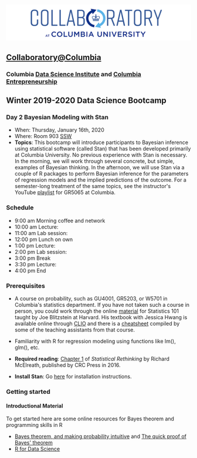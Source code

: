 ![collaboratory logo](../../Misc-files/collaboratory2.png)

## [Collaboratory@Columbia](http://collaboratory.columbia.edu/)
### Columbia [Data Science Institute](http://datascience.columbia.edu/) and [Columbia Entrepreneurship](http://entrepreneurship.columbia.edu/)
## Winter 2019-2020 Data Science Bootcamp
### Day 2 Bayesian Modeling with Stan

- When: Thursday, January 16th, 2020
- Where: Room 903 [SSW](http://stat.columbia.edu/location-and-directions/)
- **Topics**: This bootcamp will introduce participants to Bayesian inference using statistical software (called Stan) that has been developed primarily at Columbia University. No previous experience with Stan is necessary. In the morning, we will work through several concrete, but simple, examples of Bayesian thinking. In the afternoon, we will use Stan via a couple of R packages to perform Bayesian inference for the parameters of regression models and the implied predictions of the outcome. For a semester-long treatment of the same topics, see the instructor's YouTube [playlist](https://www.youtube.com/playlist?list=PLSZp9QshJ8wwWjrsGDbguwcPLUwHWUxo0) for GR5065 at Columbia.


### Schedule 
- 9:00 am Morning coffee and network
- 10:00 am Lecture: 
- 11:00 am Lab session: 
- 12:00 pm Lunch on own
- 1:00 pm Lecture: 
- 2:00 pm Lab session: 
- 3:00 pm Break
- 3:30 pm Lecture: 
- 4:00 pm End

### Prerequisites

- A course on probability, such as GU4001, GR5203, or W5701 in Columbia's statistics department. If you have not taken such a course in person, you could work through the online [material](https://projects.iq.harvard.edu/stat110/home) for Statistics 101 taught by Joe Blitzstein at Harvard. His textbook with Jessica Hwang is available online through [CLIO](http://www.columbia.edu/cgi-bin/cul/resolve?clio13062981) and there is a [cheatsheet](http://www.wzchen.com/s/probability_cheatsheet.pdf) compiled by some of the teaching assistants from that course.
- Familiarity with R for regression modeling using functions like lm(), glm(), etc.
	
- **Required reading**: [Chapter 1](http://xcelab.net/rmpubs/rethinking/Statistical_Rethinking_sample.pdf) of _Statistical Rethinking_ by Richard McElreath, published by CRC Press in 2016.

* **Install Stan**: Go [here](install_rstan.md) for installation instructions.

### Getting started

#### Introductional Material

To get started here are some online resources for Bayes theorem and programming skills in R

+ [Bayes theorem, and making probability intuitive](https://youtu.be/HZGCoVF3YvM) and [The quick proof of Bayes' theorem](https://www.youtube.com/watch?v=U_85TaXbeIo)
+ [R for Data Science](https://r4ds.had.co.nz/)

